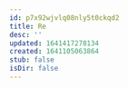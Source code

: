 ```yaml
---
id: p7x92wjvlq08nly5t0ckqd2
title: Re
desc: ''
updated: 1641417278134
created: 1641105063864
stub: false
isDir: false
---
```



